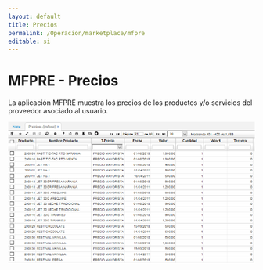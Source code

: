 ```yaml
---
layout: default
title: Precios
permalink: /Operacion/marketplace/mfpre
editable: si
---
```


# MFPRE - Precios


La aplicación MFPRE muestra los precios de los productos y/o servicios del proveedor asociado al usuario.  

![](mfpre.png)



